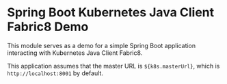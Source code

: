 # Spring Boot Kubernetes Java Client Fabric8 Demo

This module serves as a demo for a simple Spring Boot application
interacting with Kubernetes Java Client Fabric8.

This application assumes that the master URL is `${k8s.masterUrl}`, which
is `http://localhost:8001` by default.